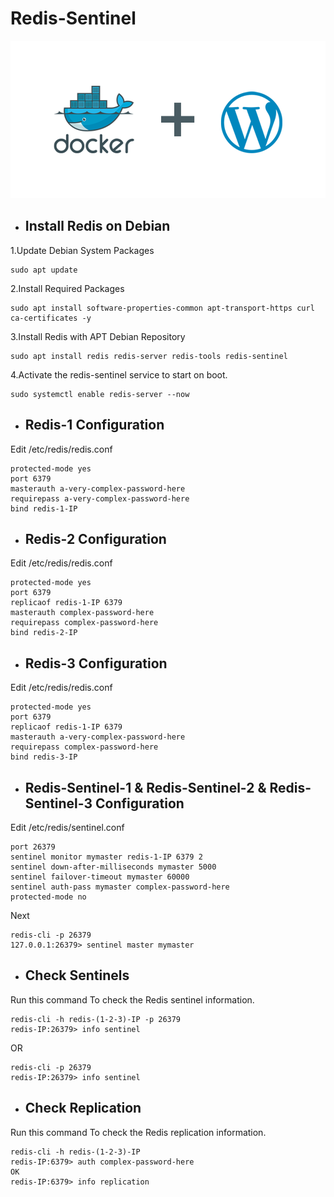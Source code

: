 # Redis-Sentinel
![Wordpress Docker](https://raw.githubusercontent.com/zakery1369/pics/master/Wordpress.png)

- ## Install Redis on Debian

1.Update Debian System Packages
```
sudo apt update
```
2.Install Required Packages
```
sudo apt install software-properties-common apt-transport-https curl ca-certificates -y
```
3.Install Redis with APT Debian Repository
```
sudo apt install redis redis-server redis-tools redis-sentinel
```
4.Activate the redis-sentinel service to start on boot.
```
sudo systemctl enable redis-server --now
```

- ## Redis-1 Configuration

Edit /etc/redis/redis.conf
```
protected-mode yes
port 6379
masterauth a-very-complex-password-here
requirepass a-very-complex-password-here
bind redis-1-IP
```
- ## Redis-2 Configuration

Edit /etc/redis/redis.conf
```
protected-mode yes
port 6379
replicaof redis-1-IP 6379
masterauth complex-password-here
requirepass complex-password-here
bind redis-2-IP
```

- ## Redis-3 Configuration

Edit /etc/redis/redis.conf
```
protected-mode yes
port 6379
replicaof redis-1-IP 6379
masterauth a-very-complex-password-here
requirepass complex-password-here
bind redis-3-IP
```

- ## Redis-Sentinel-1 & Redis-Sentinel-2 & Redis-Sentinel-3 Configuration

Edit /etc/redis/sentinel.conf
```
port 26379
sentinel monitor mymaster redis-1-IP 6379 2
sentinel down-after-milliseconds mymaster 5000
sentinel failover-timeout mymaster 60000
sentinel auth-pass mymaster complex-password-here
protected-mode no
```
Next
```
redis-cli -p 26379
127.0.0.1:26379> sentinel master mymaster
```
- ## Check Sentinels

Run this command To check the Redis sentinel information.
```
redis-cli -h redis-(1-2-3)-IP -p 26379
redis-IP:26379> info sentinel
```
OR
```
redis-cli -p 26379
redis-IP:26379> info sentinel
```
- ## Check Replication

Run this command To check the Redis replication information.

```
redis-cli -h redis-(1-2-3)-IP
redis-IP:6379> auth complex-password-here
OK
redis-IP:6379> info replication
```

